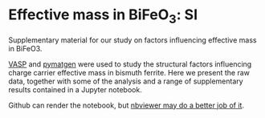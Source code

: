 # Effective mass in BiFeO<sub>3</sub>: SI
Supplementary material for our study on factors influencing effective mass in BiFeO3.

[VASP](https://www.vasp.at/) and [pymatgen](http://pymatgen.org/) were used to study the structural factors influencing charge carrier effective mass in bismuth ferrite. 
Here we present the raw data, together with some of the analysis and a range of supplementary results contained in a Jupyter notebook.

Github can render the notebook, but [nbviewer may do a better job of it](https://nbviewer.jupyter.org/github/jks-science/BFO_effective_mass_SI/blob/master/BFO_effectivemass_SI.ipynb).
